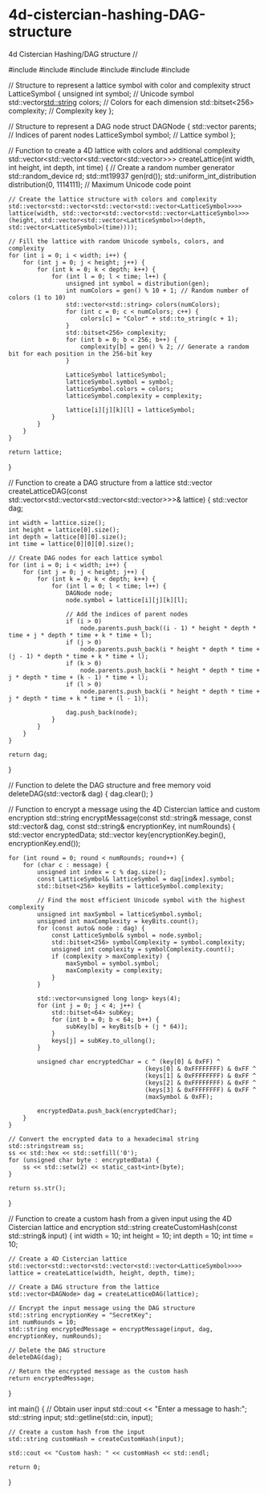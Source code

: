 # 4d-cistercian-hashing-DAG-structure
4d Cistercian Hashing/DAG structure
//

#include <iostream>
#include <vector>
#include <random>
#include <bitset>
#include <sstream>
#include <iomanip>

// Structure to represent a lattice symbol with color and complexity
struct LatticeSymbol {
    unsigned int symbol;            // Unicode symbol
    std::vector<std::string> colors; // Colors for each dimension
    std::bitset<256> complexity;    // Complexity key
};

// Structure to represent a DAG node
struct DAGNode {
    std::vector<unsigned int> parents; // Indices of parent nodes
    LatticeSymbol symbol;              // Lattice symbol
};

// Function to create a 4D lattice with colors and additional complexity
std::vector<std::vector<std::vector<std::vector<LatticeSymbol>>>> createLattice(int width, int height, int depth, int time) {
    // Create a random number generator
    std::random_device rd;
    std::mt19937 gen(rd());
    std::uniform_int_distribution<unsigned int> distribution(0, 1114111); // Maximum Unicode code point

    // Create the lattice structure with colors and complexity
    std::vector<std::vector<std::vector<std::vector<LatticeSymbol>>>> lattice(width, std::vector<std::vector<std::vector<LatticeSymbol>>>(height, std::vector<std::vector<LatticeSymbol>>(depth, std::vector<LatticeSymbol>(time))));

    // Fill the lattice with random Unicode symbols, colors, and complexity
    for (int i = 0; i < width; i++) {
        for (int j = 0; j < height; j++) {
            for (int k = 0; k < depth; k++) {
                for (int l = 0; l < time; l++) {
                    unsigned int symbol = distribution(gen);
                    int numColors = gen() % 10 + 1; // Random number of colors (1 to 10)
                    std::vector<std::string> colors(numColors);
                    for (int c = 0; c < numColors; c++) {
                        colors[c] = "Color" + std::to_string(c + 1);
                    }
                    std::bitset<256> complexity;
                    for (int b = 0; b < 256; b++) {
                        complexity[b] = gen() % 2; // Generate a random bit for each position in the 256-bit key
                    }

                    LatticeSymbol latticeSymbol;
                    latticeSymbol.symbol = symbol;
                    latticeSymbol.colors = colors;
                    latticeSymbol.complexity = complexity;

                    lattice[i][j][k][l] = latticeSymbol;
                }
            }
        }
    }

    return lattice;
}

// Function to create a DAG structure from a lattice
std::vector<DAGNode> createLatticeDAG(const std::vector<std::vector<std::vector<std::vector<LatticeSymbol>>>>& lattice) {
    std::vector<DAGNode> dag;

    int width = lattice.size();
    int height = lattice[0].size();
    int depth = lattice[0][0].size();
    int time = lattice[0][0][0].size();

    // Create DAG nodes for each lattice symbol
    for (int i = 0; i < width; i++) {
        for (int j = 0; j < height; j++) {
            for (int k = 0; k < depth; k++) {
                for (int l = 0; l < time; l++) {
                    DAGNode node;
                    node.symbol = lattice[i][j][k][l];

                    // Add the indices of parent nodes
                    if (i > 0)
                        node.parents.push_back((i - 1) * height * depth * time + j * depth * time + k * time + l);
                    if (j > 0)
                        node.parents.push_back(i * height * depth * time + (j - 1) * depth * time + k * time + l);
                    if (k > 0)
                        node.parents.push_back(i * height * depth * time + j * depth * time + (k - 1) * time + l);
                    if (l > 0)
                        node.parents.push_back(i * height * depth * time + j * depth * time + k * time + (l - 1));

                    dag.push_back(node);
                }
            }
        }
    }

    return dag;
}

// Function to delete the DAG structure and free memory
void deleteDAG(std::vector<DAGNode>& dag) {
    dag.clear();
}

// Function to encrypt a message using the 4D Cistercian lattice and custom encryption
std::string encryptMessage(const std::string& message, const std::vector<DAGNode>& dag, const std::string& encryptionKey, int numRounds) {
    std::vector<unsigned char> encryptedData;
    std::vector<unsigned char> key(encryptionKey.begin(), encryptionKey.end());

    for (int round = 0; round < numRounds; round++) {
        for (char c : message) {
            unsigned int index = c % dag.size();
            const LatticeSymbol& latticeSymbol = dag[index].symbol;
            std::bitset<256> keyBits = latticeSymbol.complexity;

            // Find the most efficient Unicode symbol with the highest complexity
            unsigned int maxSymbol = latticeSymbol.symbol;
            unsigned int maxComplexity = keyBits.count();
            for (const auto& node : dag) {
                const LatticeSymbol& symbol = node.symbol;
                std::bitset<256> symbolComplexity = symbol.complexity;
                unsigned int complexity = symbolComplexity.count();
                if (complexity > maxComplexity) {
                    maxSymbol = symbol.symbol;
                    maxComplexity = complexity;
                }
            }

            std::vector<unsigned long long> keys(4);
            for (int j = 0; j < 4; j++) {
                std::bitset<64> subKey;
                for (int b = 0; b < 64; b++) {
                    subKey[b] = keyBits[b + (j * 64)];
                }
                keys[j] = subKey.to_ullong();
            }

            unsigned char encryptedChar = c ^ (key[0] & 0xFF) ^
                                          (keys[0] & 0xFFFFFFFF) & 0xFF ^
                                          (keys[1] & 0xFFFFFFFF) & 0xFF ^
                                          (keys[2] & 0xFFFFFFFF) & 0xFF ^
                                          (keys[3] & 0xFFFFFFFF) & 0xFF ^
                                          (maxSymbol & 0xFF);

            encryptedData.push_back(encryptedChar);
        }
    }

    // Convert the encrypted data to a hexadecimal string
    std::stringstream ss;
    ss << std::hex << std::setfill('0');
    for (unsigned char byte : encryptedData) {
        ss << std::setw(2) << static_cast<int>(byte);
    }

    return ss.str();
}

// Function to create a custom hash from a given input using the 4D Cistercian lattice and encryption
std::string createCustomHash(const std::string& input) {
    int width = 10;
    int height = 10;
    int depth = 10;
    int time = 10;

    // Create a 4D Cistercian lattice
    std::vector<std::vector<std::vector<std::vector<LatticeSymbol>>>> lattice = createLattice(width, height, depth, time);

    // Create a DAG structure from the lattice
    std::vector<DAGNode> dag = createLatticeDAG(lattice);

    // Encrypt the input message using the DAG structure
    std::string encryptionKey = "SecretKey";
    int numRounds = 10;
    std::string encryptedMessage = encryptMessage(input, dag, encryptionKey, numRounds);

    // Delete the DAG structure
    deleteDAG(dag);

    // Return the encrypted message as the custom hash
    return encryptedMessage;
}

int main() {
    // Obtain user input
    std::cout << "Enter a message to hash:";
    std::string input;
    std::getline(std::cin, input);

    // Create a custom hash from the input
    std::string customHash = createCustomHash(input);

    std::cout << "Custom hash: " << customHash << std::endl;

    return 0;
}
